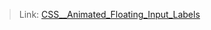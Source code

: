 > Link: [CSS__Animated_Floating_Input_Labels](https://dudek-igor.github.io/CSS__Animated_Floating_Input_Labels/.)
